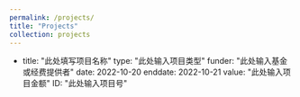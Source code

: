 ```yaml
---
permalink: /projects/
title: "Projects"
collection: projects
---
```


- title: "此处填写项目名称"
  type: "此处输入项目类型"
  funder: "此处输入基金或经费提供者"
  date: 2022-10-20
  enddate: 2022-10-21
  value: "此处输入项目金额"
  ID: "此处输入项目号"

